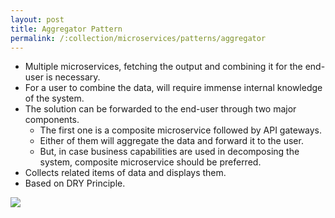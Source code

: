 ```yaml
---
layout: post
title: Aggregator Pattern
permalink: /:collection/microservices/patterns/aggregator
---
```


- Multiple microservices, fetching the output and combining it for the end-user is necessary.
- For a user to combine the data, will require immense internal knowledge of the system.
- The solution can be forwarded to the end-user through two major components.
  - The first one is a composite microservice followed by API gateways.
  - Either of them will aggregate the data and forward it to the user.
  - But, in case business capabilities are used in decomposing the system, composite microservice should be preferred.
- Collects related items of data and displays them.
- Based on DRY Principle.

![]({{site.cdn}}/webservices/microservices/aggregator-pattern.png)